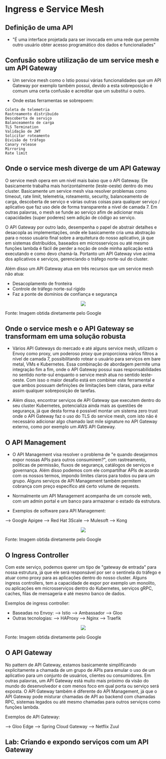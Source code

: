 # Ingress e Service Mesh

## Definição de uma API

- "É uma interface projetada para ser invocada em uma rede que permite outro usuário obter acesso programático dos dados e funcionaliades" 

## Confusão sobre utilização de um service mesh e um API Gateway

- Um service mesh como o Istio possui várias funcionalidades que um API Gateway por exemplo também possui, devido a esta sobreposição é comum uma certa confusão e acreditar que um substitui o outro.

- Onde estas ferramentas se sobrepoem:

```
Coleta de telemetria
Rastreamento distribuído
Descoberta de serviço
Balanceamento de carga
TLS Termination
Validação de JWT
Solicitar roteamento
Divisão de tráfego
Canary release
Mirroring
Rate limit
```

## Onde o service mesh diverge de um API Gateway

O service mesh opera em um nivél mais baixo que o API Gateway. Ele basicamente trabalha mais horizontalmente (leste-oeste) dentro do meu cluster. Basicamente um service mesh visa resolver problemas como timeout, rate limit, telemetria, roteamento, security, balanceamento de carga, descoberta de serviço e várias outras coisas para qualquer serviço / aplicativo que faz uso dele de forma transparente a nível de camada 7. Em outras palavras, o mesh se funde ao serviço afim de adicionar mais capacidades (super poderes) sem adição de código ao serviço.

O API Gateway por outro lado, desempenha o papel de abstrair detalhes e desacopla as implementações, onde ele basicamente cria uma abstração para o nosso usuário final sobre a arquitetura do nosso aplicativo, já que em sistemas distribuídos, baseados em microsserviços ou até mesmo funções lambda é fácil de perder a noção de onde minha aplicação está executando e como devo chamá-la. Portanto um API Gateway vive acima dos aplicativos e serviços, gerenciando o tráfego norte-sul do cluster.

Além disso um API Gateway atua em três recursos que um service mesh não atua:

- Desacoplamento de fronteira
- Controle de tráfego norte-sul rígido
- Faz a ponte de domínios de confiança e segurança

<p align="center">
  <img src="https://media1-production-mightynetworks.imgix.net/asset/24216529/Gateway_vs_Service_Mesh.png"/>
</p>

Fonte: Imagem obtida diretamente pelo Google

## Onde o service mesh e o API Gateway se transformam em uma solução robusta

- Vários API Gateways do mercado e até alguns service mesh, utilizam o Envoy como proxy, um poderoso proxy que proporciona vários filtros a nível de camada 7, possibilitando rotear o usuário para serviços em bare metal, VMs e Kubernetes. Essa combinação de abordagem permite uma integração fim a fim, onde o API Gateway possui suas responsabilidades no sentido norte-sul enquanto o service mesh atua no sentido leste-oeste. Com isso o maior desafio está em combinar este ferramental e que ambos possuam definições de limitações bem claras, para evitar assim qualquer sobreposição de tarefas.

- Além disso, encontrar serviços de API Gateway que executem dentro do seu cluster Kubernetes, potencializa ainda mais as questões de segurança, já que desta forma é possível montar um sistema zero trust onde o API Gateway faz o uso do TLS do service mesh, com isto não é necessário adicionar algo chamado last mile signature no API Gateway externo, como por exemplo um AWS API Gateway.

## O API Management

- O API Management visa resolver o problema de "e quando desejarmos expor nossas APIs para outros consumirem?", com rastreamento, políticas de permissão, fluxos de segurança, catálogos de serviços e governança. Além disso podemos com ele compartilhar APIs de acordo com os nossos termos, impondo limites claros para todos ou para um grupo. Alguns serviços de API Management também permitem cobrança com preço específico até certo volume de requests.

- Normalmente um API Management acompanha de um console web, com um admin portal e um banco para armazenar o estado da estrutura.

- Exemplos de software para API Management:

--> Google Apigee
--> Red Hat 3Scale
--> Mulesoft
--> Kong

<p align="center">
  <img src="https://blog.christianposta.com/images/identity-crisis/api-management-sketch.png"/>
</p>

Fonte: Imagem obtida diretamente pelo Google

## O Ingress Controller

Com este serviço, podemos querer um tipo de "gateway de entrada" para nossa estrutura, já que ele será responsável por ser o sentinela do tráfego e atuar como proxy para as aplicações dentro do nosso cluster. Alguns ingress controllers, tem a capacidade de expor por exemplo um monolito, ou aplicações em microsserviços dentro do Kubernetes, serviços gRPC, caches, filas de mensageria e até mesmo banco de dados.

Exemplos de ingress controller:

- Baseadas no Envoy:
--> Istio
--> Ambassador
--> Gloo
- Outras tecnologias:
--> HAProxy
--> Nginx
--> Traefik

<p align="center">
  <img src="https://blog.christianposta.com/images/identity-crisis/cluster-ingress-sketch.png"/>
</p>

Fonte: Imagem obtida diretamente pelo Google

## O API Gateway

No pattern de API Gateway, estamos basicamente simplificando explicitamente a chamada de um grupo de APIs para emular o uso de um aplicativo para um conjunto de usuários, clientes ou consumidores. Em outras palavras, um API Gateway está muito mais próximo da visão do mundo do desenvolvedor e com menos foco em qual porta ou serviço será exposta. O API Gateway também é diferente do API Management, já que o API Gateway pode misturar chamadas de API ao backend com chamadas RPC, sistemas legados ou até mesmo chamadas para outros serviços como funções lambda.

Exemplos de API Gateway:

--> Gloo Edge
--> Spring Cloud Gateway
--> Netflix Zuul

## Lab: Criando e expondo serviços com um API Gateway
